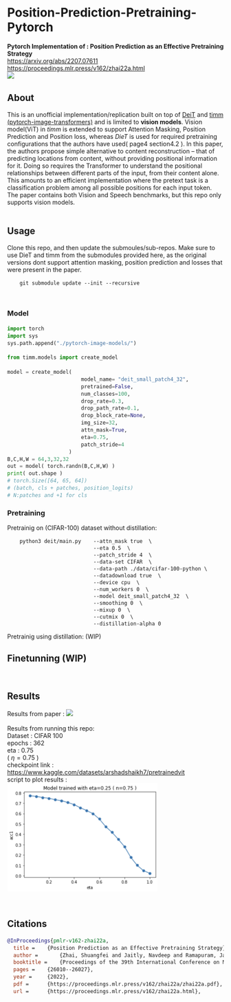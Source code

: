 # Position-Prediction-Pretraining-Pytorch
**Pytorch Implementation of : Position Prediction as an Effective Pretraining Strategy**   
https://arxiv.org/abs/2207.07611   
https://proceedings.mlr.press/v162/zhai22a.html     
<img src="https://github.com/arshadshk/Position-Prediction-Pretraining-MP3/blob/main/images/title.png">
<br>

## About  
This is an unofficial implementation/replication built on top of [DeiT]("https://github.com/facebookresearch/deit") and [timm (pytorch-image-transformers)]("https://github.com/rwightman/pytorch-image-models") and is limited to **vision models**. Vision model(ViT) in *timm* is extended to support Attention Masking, Position Prediction and Position loss, whereas *DieT* is used for required pretraining configurations that the authors have used( page4 section4.2 ).
In this paper, the authors propose simple alternative to content reconstruction – that of predicting locations from content, without providing positional information for it. Doing so requires the Transformer to understand the positional relationships between different parts of the input, from their content alone. This amounts
to an efficient implementation where the pretext task is a classification problem among all possible positions for each input token. The paper contains both Vision and Speech benchmarks, but this repo only supports vision models.  
<br>

## Usage 
Clone this repo, and then update the submoules/sub-repos. Make sure to use DieT and timm from the submodules provided here, as the original versions dont support attention masking, position prediction and losses that were present in the paper.

        git submodule update --init --recursive     
<br>

### Model  
```python
import torch
import sys
sys.path.append("./pytorch-image-models/")

from timm.models import create_model 

model = create_model(   
                        model_name= "deit_small_patch4_32",
                        pretrained=False,
                        num_classes=100,
                        drop_rate=0.3,
                        drop_path_rate=0.1,
                        drop_block_rate=None,
                        img_size=32,
                        attn_mask=True,
                        eta=0.75,       
                        patch_stride=4
                    )
B,C,H,W = 64,3,32,32
out = model( torch.randn(B,C,H,W) )
print( out.shape )
# torch.Size([64, 65, 64]) 
# (batch, cls + patches, position_logits) 
# N:patches and +1 for cls
```
### Pretraining
Pretrainig on (CIFAR-100) dataset without distillation: 

        python3 deit/main.py    --attn_mask true  \
                                --eta 0.5  \
                                --patch_stride 4  \
                                --data-set CIFAR  \
                                --data-path ./data/cifar-100-python \
                                --datadownload true  \
                                --device cpu  \
                                --num_workers 0  \
                                --model deit_small_patch4_32  \
                                --smoothing 0  \
                                --mixup 0  \
                                --cutmix 0  \
                                --distillation-alpha 0  

Pretrainig using distillation: (WIP)
<br>

## Finetunning  (WIP)
<br>

## Results
Results from paper : 
<img src=https://github.com/arshadshk/Position-Prediction-Pretraining-MP3/blob/main/images/results.png>
<br>
<br>
Results from running this repo:  
Dataset : CIFAR 100  
epochs : 362  
eta : 0.75  
( $\eta = 0.75$ )   
checkpoint link : https://www.kaggle.com/datasets/arshadshaikh7/pretrainedvit   
script to plot results :     
<img src="https://github.com/arshadshk/Position-Prediction-Pretraining/blob/main/images/Screen%20Shot%202023-01-13%20at%209.29.31%20PM.png" width="350">
  
<br>

## Citations
```bibtex
@InProceedings{pmlr-v162-zhai22a,
  title = 	 {Position Prediction as an Effective Pretraining Strategy},
  author =       {Zhai, Shuangfei and Jaitly, Navdeep and Ramapuram, Jason and Busbridge, Dan and Likhomanenko, Tatiana and Cheng, Joseph Y and Talbott, Walter and Huang, Chen and Goh, Hanlin and Susskind, Joshua M},
  booktitle = 	 {Proceedings of the 39th International Conference on Machine Learning},
  pages = 	 {26010--26027},
  year = 	 {2022},
  pdf = 	 {https://proceedings.mlr.press/v162/zhai22a/zhai22a.pdf},
  url = 	 {https://proceedings.mlr.press/v162/zhai22a.html},
```





